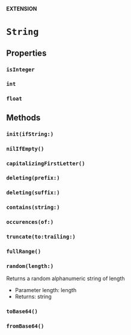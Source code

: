 **EXTENSION**

# `String`

## Properties
### `isInteger`

### `int`

### `float`

## Methods
### `init(ifString:)`

### `nilIfEmpty()`

### `capitalizingFirstLetter()`

### `deleting(prefix:)`

### `deleting(suffix:)`

### `contains(string:)`

### `occurences(of:)`

### `truncate(to:trailing:)`

### `fullRange()`

### `random(length:)`

Returns a random alphanumeric string of length
- Parameter length: length
- Returns: string

### `toBase64()`

### `fromBase64()`
